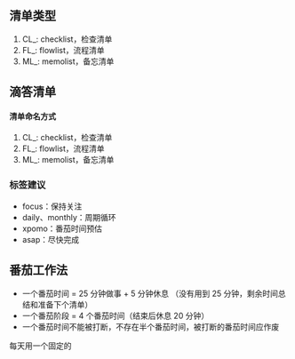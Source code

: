 ## 清单类型
1. CL_: checklist，检查清单
2. FL_: flowlist，流程清单
3. ML_: memolist，备忘清单


## 滴答清单

#### 清单命名方式
1. CL_: checklist，检查清单
2. FL_: flowlist，流程清单
3. ML_: memolist，备忘清单

### 标签建议

- focus：保持关注
- daily、monthly：周期循环
- xpomo：番茄时间预估
- asap：尽快完成


## 番茄工作法

- 一个番茄时间 = 25 分钟做事 + 5 分钟休息 （没有用到 25 分钟，剩余时间总结和准备下个清单）
- 一个番茄阶段 = 4 个番茄时间（结束后休息 20 分钟）
- 一个番茄时间不能被打断，不存在半个番茄时间，被打断的番茄时间应作废

每天用一个固定的

